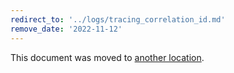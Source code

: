 ```yaml
---
redirect_to: '../logs/tracing_correlation_id.md'
remove_date: '2022-11-12'
---
```


This document was moved to [another location](../logs/tracing_correlation_id.md).

<!-- This redirect file can be deleted after 2022-11-12. -->
<!-- Redirects that point to other docs in the same project expire in three months. -->
<!-- Redirects that point to docs in a different project or site (for example, link is not relative and starts with `https:`) expire in one year. -->
<!-- Before deletion, see: https://docs.gitlab.com/ee/development/documentation/redirects.html -->